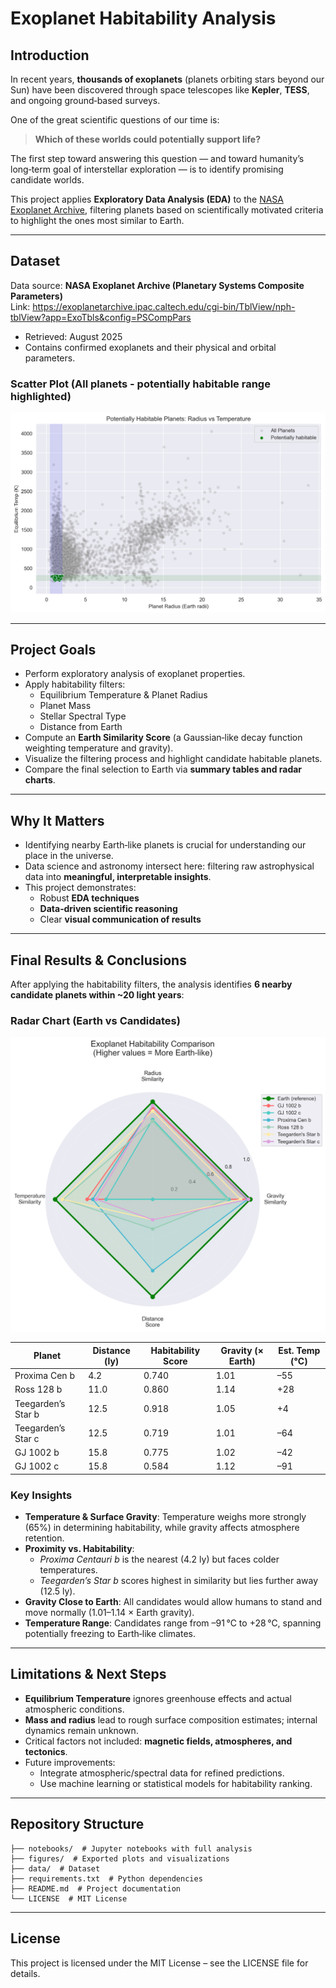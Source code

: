 # Exoplanet Habitability Analysis

## Introduction
In recent years, **thousands of exoplanets** (planets orbiting stars beyond our Sun) have been discovered through space telescopes like **Kepler**, **TESS**, and ongoing ground‑based surveys.  

One of the great scientific questions of our time is:  
> **Which of these worlds could potentially support life?**

The first step toward answering this question — and toward humanity’s long‑term goal of interstellar exploration — is to identify promising candidate worlds.  

This project applies **Exploratory Data Analysis (EDA)** to the [NASA Exoplanet Archive](https://exoplanetarchive.ipac.caltech.edu/cgi-bin/TblView/nph-tblView?app=ExoTbls&config=PSCompPars), filtering planets based on scientifically motivated criteria to highlight the ones most similar to Earth.

---

## Dataset
Data source: **NASA Exoplanet Archive (Planetary Systems Composite Parameters)**  
Link: https://exoplanetarchive.ipac.caltech.edu/cgi-bin/TblView/nph-tblView?app=ExoTbls&config=PSCompPars
- Retrieved: August 2025  
- Contains confirmed exoplanets and their physical and orbital parameters.

### Scatter Plot (All planets - potentially habitable range highlighted)
![Scatter Plot](figures/radius_vs_equilibrium_temp_habitable_scatterplot.png)

---

## Project Goals
- Perform exploratory analysis of exoplanet properties.  
- Apply habitability filters:
  - Equilibrium Temperature & Planet Radius  
  - Planet Mass  
  - Stellar Spectral Type  
  - Distance from Earth  
- Compute an **Earth Similarity Score** (a Gaussian‑like decay function weighting temperature and gravity).  
- Visualize the filtering process and highlight candidate habitable planets.  
- Compare the final selection to Earth via **summary tables and radar charts**.  

---

## Why It Matters
- Identifying nearby Earth‑like planets is crucial for understanding our place in the universe.  
- Data science and astronomy intersect here: filtering raw astrophysical data into **meaningful, interpretable insights**.  
- This project demonstrates:  
  - Robust **EDA techniques**  
  - **Data‑driven scientific reasoning**  
  - Clear **visual communication of results**

---

## Final Results & Conclusions
After applying the habitability filters, the analysis identifies **6 nearby candidate planets within ~20 light years**:

### Radar Chart (Earth vs Candidates)
![Radar Chart](figures/radar_chart.png)

| Planet             | Distance (ly) | Habitability Score | Gravity (× Earth) | Est. Temp (°C) |
|--------------------|---------------|-------------------|-------------------|----------------|
| Proxima Cen b      | 4.2           | 0.740             | 1.01              | –55            |
| Ross 128 b         | 11.0          | 0.860             | 1.14              | +28            |
| Teegarden’s Star b | 12.5          | 0.918             | 1.05              | +4             |
| Teegarden’s Star c | 12.5          | 0.719             | 1.01              | –64            |
| GJ 1002 b          | 15.8          | 0.775             | 1.02              | –42            |
| GJ 1002 c          | 15.8          | 0.584             | 1.12              | –91            |

### Key Insights
- **Temperature & Surface Gravity**: Temperature weighs more strongly (65%) in determining habitability, while gravity affects atmosphere retention.  
- **Proximity vs. Habitability**:
  - *Proxima Centauri b* is the nearest (4.2 ly) but faces colder temperatures.  
  - *Teegarden’s Star b* scores highest in similarity but lies further away (12.5 ly).  
- **Gravity Close to Earth**: All candidates would allow humans to stand and move normally (1.01–1.14 × Earth gravity).  
- **Temperature Range**: Candidates range from –91 °C to +28 °C, spanning potentially freezing to Earth‑like climates.  

---

## Limitations & Next Steps
- **Equilibrium Temperature** ignores greenhouse effects and actual atmospheric conditions.  
- **Mass and radius** lead to rough surface composition estimates; internal dynamics remain unknown.  
- Critical factors not included: **magnetic fields, atmospheres, and tectonics**.  
- Future improvements:
  - Integrate atmospheric/spectral data for refined predictions.  
  - Use machine learning or statistical models for habitability ranking.  

---

## Repository Structure
```text
├── notebooks/  # Jupyter notebooks with full analysis
├── figures/  # Exported plots and visualizations
├── data/  # Dataset
├── requirements.txt  # Python dependencies
├── README.md  # Project documentation
└── LICENSE  # MIT License
```

---

## License
This project is licensed under the MIT License – see the LICENSE file for details.
